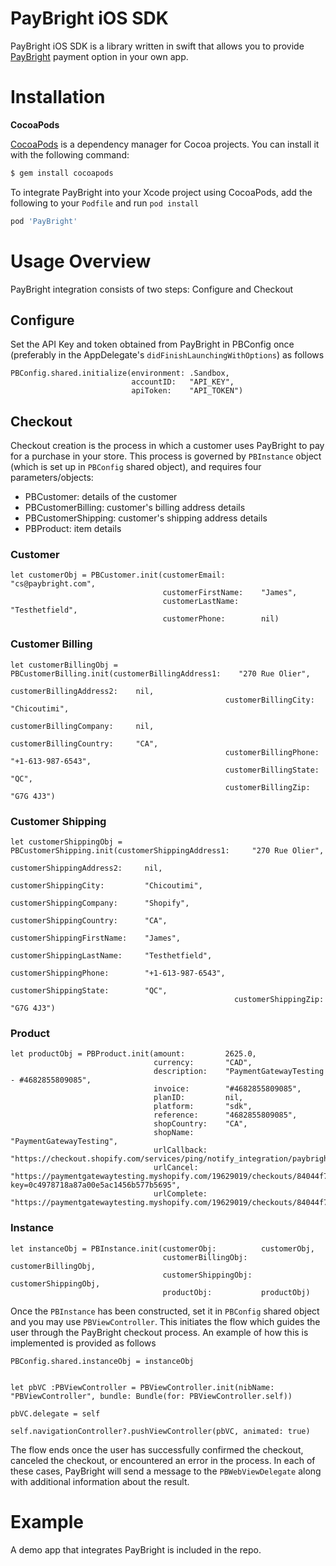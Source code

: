 PayBright iOS SDK
==============

PayBright iOS SDK is a library written in swift that allows you to provide [PayBright](https://paybright.com/) payment option in your own app.

Installation
============

<strong> CocoaPods </strong>

[CocoaPods](https://cocoapods.org/) is a dependency manager for Cocoa projects. You can install it with the following command:

```bash
$ gem install cocoapods
```

To integrate PayBright into your Xcode project using CocoaPods, add the following to your `Podfile` and run `pod install`
```ruby
pod 'PayBright'
```

Usage Overview
==============

PayBright integration consists of two steps: Configure and Checkout


## Configure

Set the API Key and token obtained from PayBright in PBConfig once (preferably in the AppDelegate's `didFinishLaunchingWithOptions`) as follows

```
PBConfig.shared.initialize(environment: .Sandbox, 
                           accountID:   "API_KEY", 
                           apiToken:    "API_TOKEN")
```

## Checkout

Checkout creation is the process in which a customer uses PayBright to pay for a purchase in your store. This process is governed by `PBInstance` object (which is set up in `PBConfig` shared object), and requires four parameters/objects:

- PBCustomer: details of the customer
- PBCustomerBilling: customer's billing address details
- PBCustomerShipping: customer's shipping address details
- PBProduct: item details


### Customer

```
let customerObj = PBCustomer.init(customerEmail:        "cs@paybright.com",
                                  customerFirstName:    "James",
                                  customerLastName:     "Testhetfield",
                                  customerPhone:        nil)
```

### Customer Billing

```
let customerBillingObj = PBCustomerBilling.init(customerBillingAddress1:    "270 Rue Olier",
                                                customerBillingAddress2:    nil,
                                                customerBillingCity:        "Chicoutimi",
                                                customerBillingCompany:     nil,
                                                customerBillingCountry:     "CA",
                                                customerBillingPhone:       "+1-613-987-6543",
                                                customerBillingState:       "QC",
                                                customerBillingZip:         "G7G 4J3")
```

### Customer Shipping

```
let customerShippingObj = PBCustomerShipping.init(customerShippingAddress1:     "270 Rue Olier",
                                                  customerShippingAddress2:     nil,
                                                  customerShippingCity:         "Chicoutimi",
                                                  customerShippingCompany:      "Shopify",
                                                  customerShippingCountry:      "CA",
                                                  customerShippingFirstName:    "James",
                                                  customerShippingLastName:     "Testhetfield",
                                                  customerShippingPhone:        "+1-613-987-6543",
                                                  customerShippingState:        "QC",
                                                  customerShippingZip:          "G7G 4J3")
```

### Product

```
let productObj = PBProduct.init(amount:         2625.0,
                                currency:       "CAD",
                                description:    "PaymentGatewayTesting - #4682855809085",
                                invoice:        "#4682855809085",
                                planID:         nil,
                                platform:       "sdk",
                                reference:      "4682855809085",
                                shopCountry:    "CA",
                                shopName:       "PaymentGatewayTesting",
                                urlCallback:    "https://checkout.shopify.com/services/ping/notify_integration/paybright/19629019",
                                urlCancel:      "https://paymentgatewaytesting.myshopify.com/19629019/checkouts/84044f7a52ff18a84dd1f2b5cd46b387?key=0c4978718a87a00e5ac1456b577b5695",
                                urlComplete:    "https://paymentgatewaytesting.myshopify.com/19629019/checkouts/84044f7a52ff18a84dd1f2b5cd46b387/offsite_gateway_callback")
```

### Instance

```
let instanceObj = PBInstance.init(customerObj:          customerObj,
                                  customerBillingObj:   customerBillingObj,
                                  customerShippingObj:  customerShippingObj,
                                  productObj:           productObj)
```

Once the `PBInstance` has been constructed, set it in `PBConfig` shared object and you may use `PBViewController`. This initiates the flow which guides the user through the PayBright checkout process. An example of how this is implemented is provided as follows

```
PBConfig.shared.instanceObj = instanceObj


let pbVC :PBViewController = PBViewController.init(nibName: "PBViewController", bundle: Bundle(for: PBViewController.self))

pbVC.delegate = self

self.navigationController?.pushViewController(pbVC, animated: true)
```

The flow ends once the user has successfully confirmed the checkout, canceled the checkout, or encountered an error in the process. In each of these cases, PayBright will send a message to the `PBWebViewDelegate` along with additional information about the result.


Example
=======

A demo app that integrates PayBright is included in the repo.
